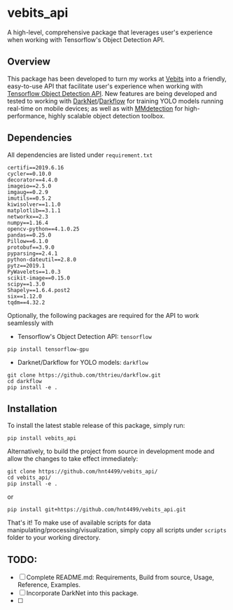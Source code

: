 # vebits_api
A high-level, comprehensive package that leverages user's experience when working with Tensorflow's Object Detection API.

## Overview
This package has been developed to turn my works at [Vebits](https://vebits.com/en) into a friendly, easy-to-use API that facilitate user's experience when working with [Tensorflow Object Detection API](https://github.com/tensorflow/models/tree/master/research/object_detection). New features are being developed and tested to working with [DarkNet](https://github.com/pjreddie/darknet)/[Darkflow](https://github.com/thtrieu/darkflow) for training YOLO models running real-time on mobile devices; as well as with [MMdetection](https://github.com/open-mmlab/mmdetection) for high-performance, highly scalable object detection toolbox.
## Dependencies
All dependencies are listed under `requirement.txt`
```
certifi==2019.6.16
cycler==0.10.0
decorator==4.4.0
imageio==2.5.0
imgaug==0.2.9
imutils==0.5.2
kiwisolver==1.1.0
matplotlib==3.1.1
networkx==2.3
numpy==1.16.4
opencv-python==4.1.0.25
pandas==0.25.0
Pillow==6.1.0
protobuf==3.9.0
pyparsing==2.4.1
python-dateutil==2.8.0
pytz==2019.1
PyWavelets==1.0.3
scikit-image==0.15.0
scipy==1.3.0
Shapely==1.6.4.post2
six==1.12.0
tqdm==4.32.2
```
Optionally, the following packages are required for the API to work seamlessly with 

 - Tensorflow's Object Detection API: `tensorflow`
 ```
 pip install tensorflow-gpu
 ```
- Darknet/Darkflow for YOLO models: `darkflow`
```
git clone https://github.com/thtrieu/darkflow.git
cd darkflow
pip install -e .
```

## Installation
To install the latest stable release of this package, simply run:
```
pip install vebits_api
```
Alternatively, to build the project from source in development mode and allow the changes to take effect immediately:
```
git clone https://github.com/hnt4499/vebits_api/
cd vebits_api/
pip install -e .
```
or
```
pip install git+https://github.com/hnt4499/vebits_api.git
```
That's it! To make use of available scripts for data manipulating/processing/visualization, simply copy all scripts under `scripts` folder to your working directory.

## TODO:
- [ ] Complete README.md: Requirements, Build from source, Usage, Reference, Examples.
- [ ] Incorporate DarkNet into this package.
- [ ] 
<!--stackedit_data:
eyJoaXN0b3J5IjpbMTE2MjE4MjQ2OCwxMzYwMTg1OCwyMTQ0OD
U4N119
-->